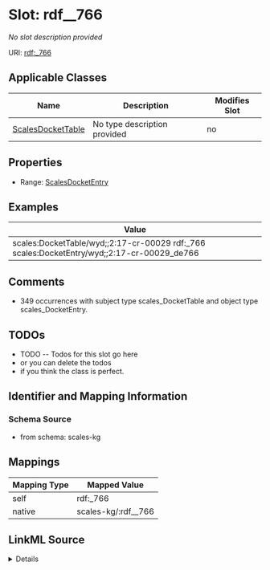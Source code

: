 

# Slot: rdf__766


_No slot description provided_





URI: [rdf:_766](http://www.w3.org/1999/02/22-rdf-syntax-ns#_766)



<!-- no inheritance hierarchy -->





## Applicable Classes

| Name | Description | Modifies Slot |
| --- | --- | --- |
| [ScalesDocketTable](../classes/ScalesDocketTable.md) | No type description provided |  no  |







## Properties

* Range: [ScalesDocketEntry](../classes/ScalesDocketEntry.md)






## Examples

| Value |
| --- |
| scales:DocketTable/wyd;;2:17-cr-00029 rdf:_766 scales:DocketEntry/wyd;;2:17-cr-00029_de766 |

## Comments

* 349 occurrences with subject type scales_DocketTable and object type scales_DocketEntry.

## TODOs

* TODO -- Todos for this slot go here
* or you can delete the todos
* if you think the class is perfect.

## Identifier and Mapping Information







### Schema Source


* from schema: scales-kg




## Mappings

| Mapping Type | Mapped Value |
| ---  | ---  |
| self | rdf:_766 |
| native | scales-kg/:rdf__766 |




## LinkML Source

<details>
```yaml
name: rdf__766
description: No slot description provided
todos:
- TODO -- Todos for this slot go here
- or you can delete the todos
- if you think the class is perfect.
comments:
- 349 occurrences with subject type scales_DocketTable and object type scales_DocketEntry.
examples:
- value: scales:DocketTable/wyd;;2:17-cr-00029 rdf:_766 scales:DocketEntry/wyd;;2:17-cr-00029_de766
from_schema: scales-kg
rank: 1000
slot_uri: rdf:_766
alias: rdf__766
domain_of:
- scales_DocketTable
range: scales_DocketEntry

```
</details>